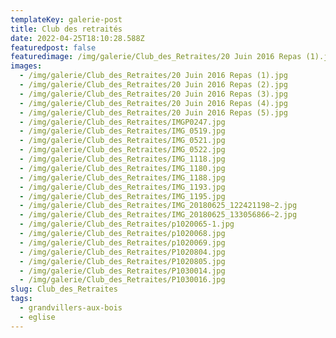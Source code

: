 ```yaml
---
templateKey: galerie-post
title: Club des retraités 
date: 2022-04-25T18:10:28.588Z
featuredpost: false
featuredimage: /img/galerie/Club_des_Retraites/20 Juin 2016 Repas (1).jpg
images:
  - /img/galerie/Club_des_Retraites/20 Juin 2016 Repas (1).jpg
  - /img/galerie/Club_des_Retraites/20 Juin 2016 Repas (2).jpg
  - /img/galerie/Club_des_Retraites/20 Juin 2016 Repas (3).jpg
  - /img/galerie/Club_des_Retraites/20 Juin 2016 Repas (4).jpg
  - /img/galerie/Club_des_Retraites/20 Juin 2016 Repas (5).jpg
  - /img/galerie/Club_des_Retraites/IMGP0247.jpg
  - /img/galerie/Club_des_Retraites/IMG_0519.jpg
  - /img/galerie/Club_des_Retraites/IMG_0521.jpg
  - /img/galerie/Club_des_Retraites/IMG_0522.jpg
  - /img/galerie/Club_des_Retraites/IMG_1118.jpg
  - /img/galerie/Club_des_Retraites/IMG_1180.jpg
  - /img/galerie/Club_des_Retraites/IMG_1188.jpg
  - /img/galerie/Club_des_Retraites/IMG_1193.jpg
  - /img/galerie/Club_des_Retraites/IMG_1195.jpg
  - /img/galerie/Club_des_Retraites/IMG_20180625_122421198~2.jpg
  - /img/galerie/Club_des_Retraites/IMG_20180625_133056866~2.jpg
  - /img/galerie/Club_des_Retraites/p1020065-1.jpg
  - /img/galerie/Club_des_Retraites/p1020068.jpg
  - /img/galerie/Club_des_Retraites/p1020069.jpg
  - /img/galerie/Club_des_Retraites/P1020804.jpg
  - /img/galerie/Club_des_Retraites/P1020805.jpg
  - /img/galerie/Club_des_Retraites/P1030014.jpg
  - /img/galerie/Club_des_Retraites/P1030016.jpg
slug: Club_des_Retraites
tags:
  - grandvillers-aux-bois
  - eglise
---
```

